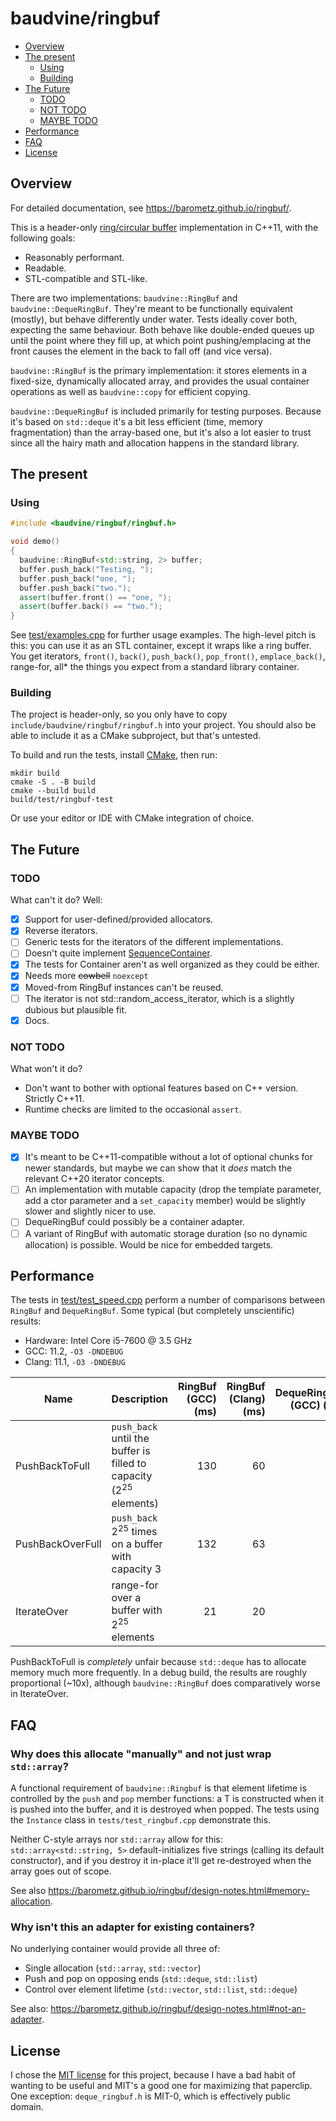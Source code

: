 # baudvine/ringbuf

- [Overview](#overview)
- [The present](#the-present)
    - [Using](#using)
    - [Building](#building)
- [The Future](#the-future)
    - [TODO](#todo)
    - [NOT TODO](#not-todo)
    - [MAYBE TODO](#maybe-todo)
- [Performance](#performance)
- [FAQ](#faq)
- [License](#license)

## Overview

For detailed documentation, see https://barometz.github.io/ringbuf/.

This is a header-only
[ring/circular buffer](https://en.wikipedia.org/wiki/Circular_buffer)
implementation in C++11, with the following goals:

- Reasonably performant.
- Readable.
- STL-compatible and STL-like.

There are two implementations: `baudvine::RingBuf` and `baudvine::DequeRingBuf`.
They're meant to be functionally equivalent (mostly), but behave differently
under water. Tests ideally cover both, expecting the same behaviour. Both behave
like double-ended queues up until the point where they fill up, at which point
pushing/emplacing at the front causes the element in the back to fall off (and
vice versa).

`baudvine::RingBuf` is the primary implementation: it stores elements in a
fixed-size, dynamically allocated array, and provides the usual container
operations as well as `baudvine::copy` for efficient copying.

`baudvine::DequeRingBuf` is included primarily for testing purposes. Because
it's based on `std::deque` it's a bit less efficient (time, memory
fragmentation) than the array-based one, but it's also a lot easier to trust
since all the hairy math and allocation happens in the standard library.

## The present

### Using

```c++
#include <baudvine/ringbuf/ringbuf.h>

void demo()
{
  baudvine::RingBuf<std::string, 2> buffer;
  buffer.push_back("Testing, ");
  buffer.push_back("one, ");
  buffer.push_back("two.");
  assert(buffer.front() == "one, ");
  assert(buffer.back() == "two.");
}
```

See [test/examples.cpp](test/examples.cpp) for further usage examples. The
high-level pitch is this: you can use it as an STL container, except it wraps
like a ring buffer. You get iterators, `front()`, `back()`, `push_back()`,
`pop_front()`, `emplace_back()`, range-for, all\* the things you expect from a
standard library container.

### Building
The project is header-only, so you only have to copy
`include/baudvine/ringbuf/ringbuf.h` into your project. You should also be able
to include it as a CMake subproject, but that's untested.

To build and run the tests, install [CMake](https://cmake.org/), then run:

```
mkdir build
cmake -S . -B build
cmake --build build
build/test/ringbuf-test
```

Or use your editor or IDE with CMake integration of choice.

## The Future

### TODO
What can't it do? Well:

- [x] Support for user-defined/provided allocators.
- [x] Reverse iterators.
- [ ] Generic tests for the iterators of the different implementations.
- [ ] Doesn't quite implement
  [SequenceContainer](https://en.cppreference.com/w/cpp/named_req/SequenceContainer).
- [x] The tests for Container aren't as well organized as they could be either.
- [x] Needs more ~~cowbell~~ `noexcept`
- [x] Moved-from RingBuf instances can't be reused.
- [ ] The iterator is not std::random_access_iterator, which is a slightly dubious but plausible fit.
- [x] Docs.

### NOT TODO
What won't it do?

- Don't want to bother with optional features based on C++ version. Strictly C++11.
- Runtime checks are limited to the occasional `assert`.

### MAYBE TODO

- [x] It's meant to be C++11-compatible without a lot of optional chunks for
  newer standards, but maybe we can show that it *does* match the relevant C++20
  iterator concepts.
- [ ] An implementation with mutable capacity (drop the template parameter, add
  a ctor parameter and a `set_capacity` member) would be slightly slower and
  slightly nicer to use.
- [ ] DequeRingBuf could possibly be a container adapter.
- [ ] A variant of RingBuf with automatic storage duration (so no dynamic
  allocation) is possible. Would be nice for embedded targets.

## Performance

The tests in [test/test_speed.cpp](test/test_speed.cpp) perform a number of
comparisons between `RingBuf` and `DequeRingBuf`. Some typical (but completely
unscientific) results:

- Hardware: Intel Core i5-7600 @ 3.5 GHz
- GCC: 11.2, `-O3 -DNDEBUG`
- Clang: 11.1, `-O3 -DNDEBUG`

| Name | Description | RingBuf (GCC) (ms) | RingBuf (Clang) (ms) | DequeRingBuf (GCC) (ms) | DequeRingBuf (Clang) (ms) |
|------|-------------|-------------------:|---------------------:|------------------------:|--------------------------:|
| PushBackToFull | `push_back` until the buffer is filled to capacity (2<sup>25</sup> elements) | 130 | 60 | 160 | 160 |
| PushBackOverFull | `push_back` 2<sup>25</sup> times on a buffer with capacity 3 | 132 | 63 | 86 | 91 |
| IterateOver | range-for over a buffer with 2<sup>25</sup> elements | 21 | 20 | 48 | 19 |

PushBackToFull is *completely* unfair because `std::deque` has to allocate
memory much more frequently. In a debug build, the results are roughly
proportional (~10x), although `baudvine::RingBuf` does comparatively worse in
IterateOver.

## FAQ

### Why does this allocate "manually" and not just wrap `std::array`?

A functional requirement of `baudvine::Ringbuf` is that element lifetime is
controlled by the `push` and `pop` member functions: a T is constructed when it
is pushed into the buffer, and it is destroyed when popped. The tests using the
`Instance` class in `tests/test_ringbuf.cpp` demonstrate this.

Neither C-style arrays nor `std::array` allow for this:
`std::array<std::string, 5>` default-initializes five strings (calling its
default constructor), and if you destroy it in-place it'll get re-destroyed when
the array goes out of scope.

See also https://barometz.github.io/ringbuf/design-notes.html#memory-allocation.

### Why isn't this an adapter for existing containers?

No underlying container would provide all three of: 

- Single allocation (`std::array`, `std::vector`)
- Push and pop on opposing ends (`std::deque`, `std::list`)
- Control over element lifetime (`std::vector`, `std::list`, `std::deque`)

See also: https://barometz.github.io/ringbuf/design-notes.html#not-an-adapter.

## License
I chose the [MIT license](LICENSE) for this project, because I have a bad habit
of wanting to be useful and MIT's a good one for maximizing that paperclip.
One exception: `deque_ringbuf.h` is MIT-0, which is effectively public domain.
